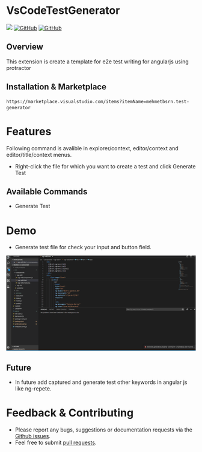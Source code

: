 # VsCodeTestGenerator


[![](https://vsmarketplacebadge.apphb.com/version-short/mehmetbsrn.test-generator.svg)](https://marketplace.visualstudio.com/items?itemName=mehmetbsrn.test-generator) [![GitHub](https://img.shields.io/github/license/nto4/mehmetbsrn.test-generator.svg)](https://github.com/nto4/VsCodeTestGenerator/master/LICENSE) [![GitHub](https://img.shields.io/github/issues/nto4/VsCodeTestGenerator.svg?style=flat-square)](https://github.com/nto4/VsCodeTestGenerator/issues)


## Overview

This extension is create a template for e2e test writing for angularjs using  protractor

## Installation & Marketplace

```
https://marketplace.visualstudio.com/items?itemName=mehmetbsrn.test-generator
```

# Features
Following command is avalible in explorer/context, editor/context and editor/title/context menus.
 
* Right-click the file for which you want to create a test and click Generate Test



## Available Commands
* Generate Test

# Demo 

* Generate test file for check your input and button field.	

![Hg](images/demo.gif) 

## Future

* In future add captured and generate test other keywords in angular js like ng-repete.


# Feedback & Contributing

 * Please report any bugs, suggestions or documentation requests via the [Github issues](https://github.com/nto4/VsCodeTestGenerator/issues).
 * Feel free to submit [pull requests](https://github.com/nto4/VsCodeTestGenerator/pulls).

